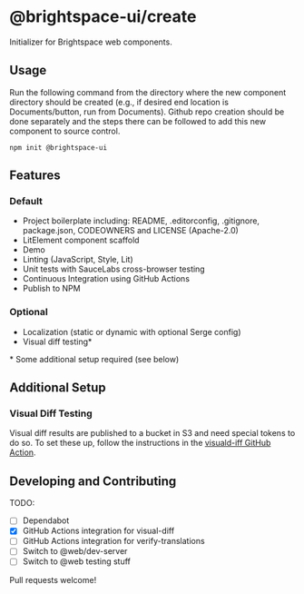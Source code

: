 # @brightspace-ui/create

Initializer for Brightspace web components.

## Usage

Run the following command from the directory where the new component directory should be created (e.g., if desired end location is Documents/button, run from Documents). Github repo creation should be done separately and the steps there can be followed to add this new component to source control.

```
npm init @brightspace-ui
```

## Features

### Default

* Project boilerplate including: README, .editorconfig, .gitignore, package.json, CODEOWNERS and LICENSE (Apache-2.0)
* LitElement component scaffold
* Demo
* Linting (JavaScript, Style, Lit)
* Unit tests with SauceLabs cross-browser testing
* Continuous Integration using GitHub Actions
* Publish to NPM

### Optional

* Localization (static or dynamic with optional Serge config)
* Visual diff testing*

\* Some additional setup required (see below)

## Additional Setup

### Visual Diff Testing

Visual diff results are published to a bucket in S3 and need special tokens to do so. To set these up, follow the instructions in the [visuald-iff GitHub Action](https://github.com/BrightspaceUI/actions/tree/master/visual-diff).

## Developing and Contributing

TODO:
* [ ] Dependabot
* [x] GitHub Actions integration for visual-diff
* [ ] GitHub Actions integration for verify-translations
* [ ] Switch to @web/dev-server
* [ ] Switch to @web testing stuff

Pull requests welcome!
